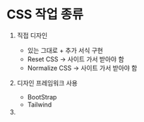 # CSS 작업 종류 
1. 직접 디자인 
	- 있는 그대로 + 추가 서식 구현
	- Reset CSS -> 사이트 가서 받아야 함 
	- Normalize CSS -> 사이트 가서 받아야 함 

2. 디자인 프레임워크 사용 
	- BootStrap
	- Tailwind

3. 